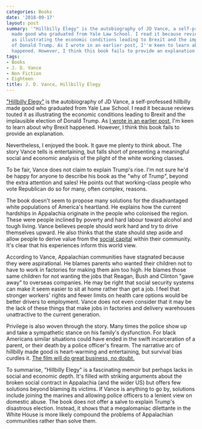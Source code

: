 ```yaml
---
categories: Books
date: '2018-09-17'
layout: post
summary: '"Hillbilly Elegy" is the autobiography of JD Vance, a self-professed hillbilly
  made good who graduated from Yale Law School. I read it because reviews touted it
  as illustrating the economic conditions leading to Brexit and the implausible election
  of Donald Trump. As I wrote in an earlier post, I''m keen to learn about why Brexit
  happened. However, I think this book fails to provide an explanation. '
tags:
- Books
- J. D. Vance
- Non Fiction
- Eighteen
title: J. D. Vance, Hillbilly Elegy
---
```


["Hillbilly Elegy"](https://www.goodreads.com/book/show/27161156-hillbilly-elegy) is the autobiography of JD Vance, a self-professed hillbilly made good who graduated from Yale Law School. I read it because reviews touted it as illustrating the economic conditions leading to Brexit and the implausible election of Donald Trump. As [I wrote in an earlier post](space-between-this-and-that), I'm keen to learn about why Brexit happened. However, I think this book fails to provide an explanation. 

Nevertheless, I enjoyed the book. It gave me plenty to think about. The story Vance tells is entertaining, but falls short of presenting a meaningful social and economic analysis of the plight of the white working classes.

To be fair, Vance does not claim to explain Trump's rise. I'm not sure he'd be happy for anyone to describe his book as the "why of Trump", beyond the extra attention and sales! He points out that working-class people who vote Republican do so for many, often complex, reasons.

The book doesn't seem to propose many solutions for the disadvantaged white populations of America's heartland. He explains how the current hardships in Appalachia originate in the people who colonised the region. These were people inclined by poverty and hard labour toward alcohol and tough living. Vance believes people should work hard and try to drive themselves upward. He also thinks that the state should step aside and allow people to derive value from the [social capital](https://en.wikipedia.org/wiki/Social_capital) within their community. It's clear that his experiences inform this world view.

According to Vance, Appalachian communities have stagnated because they were aspirational. He blames parents who wanted their children not to have to work in factories for making them aim too high. He blames those same children for not wanting the jobs that Reagan, Bush and Clinton "gave away" to overseas companies. He may be right that social security systems can make it seem easier to sit at home rather than get a job. I feel that stronger workers' rights and fewer limits on health care options would be better drivers to employment. Vance does not even consider that it may be the lack of these things that make jobs in factories and delivery warehouses unattractive to the current generation. 

Privilege is also woven through the story. Many times the police show up and take a sympathetic stance on his family's dysfunction. For black Americans similar situations could have ended in the swift incarceration of a parent, or their death by a police officer's firearm. The narrative arc of hillbilly made good is heart-warming and entertaining, but survival bias curdles it. [The film will do great business, no doubt.](https://variety.com/2017/film/news/ron-howard-hillbilly-elegy-movie-1202027659/)

To summarise, "Hillbilly Elegy" is a fascinating memoir but perhaps lacks in social and economic depth. It's filled with striking arguments about the broken social contract in Appalachia (and the wider US) but offers few solutions beyond blaming its victims. If Vance is anything to go by, solutions include joining the marines and allowing police officers to a lenient view on domestic abuse. The book does not offer a salve to explain Trump's disastrous election. Instead, it shows that a megalomaniac dilettante in the White House is more likely compound the problems of Appalachian communities rather than solve them.